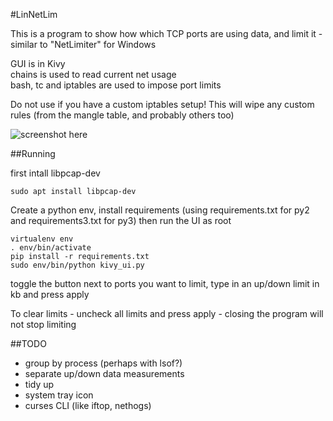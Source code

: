 #LinNetLim

This is a program to show how which TCP ports are using data, and limit it - similar to "NetLimiter" for Windows

GUI is in Kivy  
chains is used to read current net usage  
bash, tc and iptables are used to impose port limits  

Do not use if you have a custom iptables setup! This will wipe any custom rules (from the mangle table, and probably others too)

![screenshot here](http://chozabu.net/autopush/2016-12-03-00-07-094395124.png)

##Running

first intall libpcap-dev

    sudo apt install libpcap-dev

Create a python env, install requirements (using requirements.txt for py2 and requirements3.txt for py3) then run the UI as root

    virtualenv env
    . env/bin/activate
    pip install -r requirements.txt
    sudo env/bin/python kivy_ui.py 

toggle the button next to ports you want to limit, type in an up/down limit in kb and press apply 

To clear limits - uncheck all limits and press apply - closing the program will not stop limiting 

##TODO

 - group by process (perhaps with lsof?)
 - separate up/down data measurements
 - tidy up
 - system tray icon
 - curses CLI (like iftop, nethogs)
